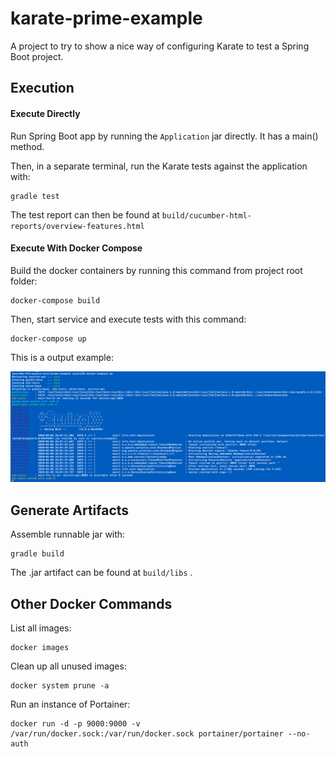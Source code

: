 # karate-prime-example

A project to try to show a nice way of configuring Karate to test a Spring Boot project.

## Execution

#### Execute Directly

Run Spring Boot app by running the `Application` jar directly.  It has a main() method.

Then, in a separate terminal, run the Karate tests against the application with:

    gradle test

The test report can then be found at `build/cucumber-html-reports/overview-features.html`

#### Execute With Docker Compose

Build the docker containers by running this command from project root folder:

    docker-compose build
    
Then, start service and execute tests with this command:

    docker-compose up

This is a output example:

![Screenshot](docker.png)

## Generate Artifacts

Assemble runnable jar with:

    gradle build

The .jar artifact can be found at `build/libs` .
    
## Other Docker Commands

List all images:

    docker images
    
Clean up all unused images:

    docker system prune -a
    
Run an instance of Portainer:

    docker run -d -p 9000:9000 -v /var/run/docker.sock:/var/run/docker.sock portainer/portainer --no-auth
    
    
    
